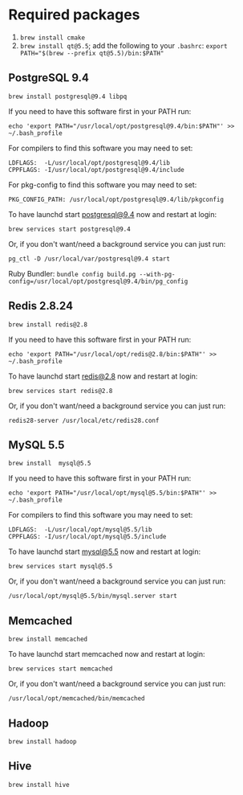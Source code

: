 # Required packages

1. `brew install cmake`
1. `brew install qt@5.5`; add the following to your `.bashrc`: `export PATH="$(brew --prefix qt@5.5)/bin:$PATH"`

## PostgreSQL 9.4

`brew install postgresql@9.4 libpq`

If you need to have this software first in your PATH run:
```
echo 'export PATH="/usr/local/opt/postgresql@9.4/bin:$PATH"' >> ~/.bash_profile
```

For compilers to find this software you may need to set:
```
LDFLAGS:  -L/usr/local/opt/postgresql@9.4/lib
CPPFLAGS: -I/usr/local/opt/postgresql@9.4/include
```

For pkg-config to find this software you may need to set:
```
PKG_CONFIG_PATH: /usr/local/opt/postgresql@9.4/lib/pkgconfig
```

To have launchd start postgresql@9.4 now and restart at login:
```
brew services start postgresql@9.4
```

Or, if you don't want/need a background service you can just run:
```
pg_ctl -D /usr/local/var/postgresql@9.4 start
```

Ruby Bundler: `bundle config build.pg --with-pg-config=/usr/local/opt/postgresql@9.4/bin/pg_config`

## Redis 2.8.24

`brew install redis@2.8`

If you need to have this software first in your PATH run:
```
echo 'export PATH="/usr/local/opt/redis@2.8/bin:$PATH"' >> ~/.bash_profile
```

To have launchd start redis@2.8 now and restart at login:
```
brew services start redis@2.8
```

Or, if you don't want/need a background service you can just run:
```
redis28-server /usr/local/etc/redis28.conf
```

## MySQL 5.5

`brew install  mysql@5.5`

If you need to have this software first in your PATH run:
```
echo 'export PATH="/usr/local/opt/mysql@5.5/bin:$PATH"' >> ~/.bash_profile
```

For compilers to find this software you may need to set:
```
LDFLAGS:  -L/usr/local/opt/mysql@5.5/lib
CPPFLAGS: -I/usr/local/opt/mysql@5.5/include
```

To have launchd start mysql@5.5 now and restart at login:
```
brew services start mysql@5.5
```

Or, if you don't want/need a background service you can just run:
```
/usr/local/opt/mysql@5.5/bin/mysql.server start
```

## Memcached

`brew install memcached`

To have launchd start memcached now and restart at login:
```
brew services start memcached
```

Or, if you don't want/need a background service you can just run:
```
/usr/local/opt/memcached/bin/memcached
```

## Hadoop

`brew install hadoop`

## Hive

`brew install hive`

